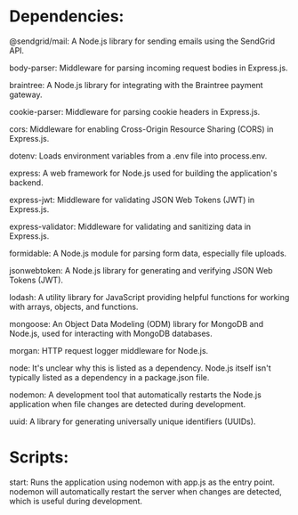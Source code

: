 # Dependencies:

@sendgrid/mail: A Node.js library for sending emails using the SendGrid API.

body-parser: Middleware for parsing incoming request bodies in Express.js.

braintree: A Node.js library for integrating with the Braintree payment gateway.

cookie-parser: Middleware for parsing cookie headers in Express.js.

cors: Middleware for enabling Cross-Origin Resource Sharing (CORS) in Express.js.

dotenv: Loads environment variables from a .env file into process.env.

express: A web framework for Node.js used for building the application's backend.

express-jwt: Middleware for validating JSON Web Tokens (JWT) in Express.js.

express-validator: Middleware for validating and sanitizing data in Express.js.

formidable: A Node.js module for parsing form data, especially file uploads.

jsonwebtoken: A Node.js library for generating and verifying JSON Web Tokens (JWT).

lodash: A utility library for JavaScript providing helpful functions for working with arrays, objects, and functions.

mongoose: An Object Data Modeling (ODM) library for MongoDB and Node.js, used for interacting with MongoDB databases.

morgan: HTTP request logger middleware for Node.js.

node: It's unclear why this is listed as a dependency. Node.js itself isn't typically listed as a dependency in a package.json file.

nodemon: A development tool that automatically restarts the Node.js application when file changes are detected during development.

uuid: A library for generating universally unique identifiers (UUIDs).

# Scripts:

start: Runs the application using nodemon with app.js as the entry point. nodemon will automatically restart the server when changes are detected, which is useful during development.
